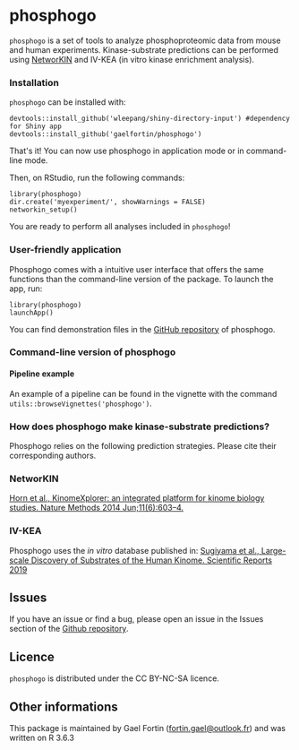 # __phosphogo__
`phosphogo` is a set of tools to analyze phosphoproteomic data from
mouse and human experiments. Kinase-substrate predictions can
be performed using [NetworKIN](http://kinomexplorer.info) and 
IV-KEA (in vitro kinase enrichment analysis).


### __Installation__
`phosphogo` can be installed with:

```
devtools::install_github('wleepang/shiny-directory-input') #dependency for Shiny app
devtools::install_github('gaelfortin/phosphogo')
```
That's it! You can now use phosphogo in application mode or in command-line mode.


Then, on RStudio, run the following commands:

```
library(phosphogo)
dir.create('myexperiment/', showWarnings = FALSE) 
networkin_setup()
```

You are ready to perform all analyses included in `phosphogo`!

### User-friendly application

Phosphogo comes with a intuitive user interface that offers the same functions
than the command-line version of the package. To launch the app, run:

```
library(phosphogo)
launchApp()
```

You can find demonstration files in the [GitHub repository](https://github.com/gaelfortin/phosphogo) of phosphogo.

### __Command-line version of phosphogo__

#### Pipeline example

An example of a pipeline can be found in the vignette with the command
`utils::browseVignettes('phosphogo')`.


### __How does phosphogo make kinase-substrate predictions?__
Phosphogo relies on the following prediction strategies. Please cite their corresponding authors.

### NetworKIN
[Horn et al., KinomeXplorer: an integrated platform for kinome biology studies. Nature Methods 2014 Jun;11(6):603–4.](http://www.nature.com/nmeth/journal/v11/n6/full/nmeth.2968.html)

### IV-KEA
Phosphogo uses the *in vitro* database published in:
[Sugiyama et al., Large-scale Discovery of Substrates of the Human Kinome. Scientific Reports 2019](https://www.nature.com/articles/s41598-019-46385-4)

## Issues
If you have an issue or find a bug, please open an issue
in the Issues section of the [Github repository](https://github.com/gaelfortin/phosphogo/issues).

## Licence
`phosphogo` is distributed under the CC BY-NC-SA licence.

## Other informations
This package is maintained by Gael Fortin (fortin.gael@outlook.fr) and was written
on R 3.6.3
